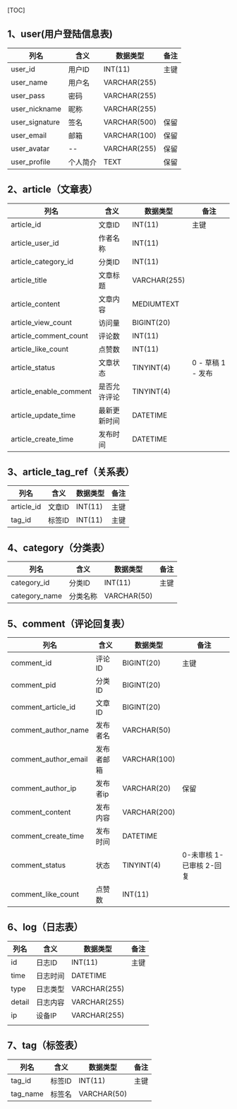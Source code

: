 [TOC]

## 1、user(用户登陆信息表)

| 列名           | 含义     | 数据类型     | 备注 |
| -------------- | -------- | ------------ | ---- |
| user_id        | 用户ID   | INT(11)      | 主键 |
| user_name      | 用户名   | VARCHAR(255) |      |
| user_pass      | 密码     | VARCHAR(255) |      |
| user_nickname  | 昵称     | VARCHAR(255) |      |
| user_signature | 签名     | VARCHAR(500) | 保留 |
| user_email     | 邮箱     | VARCHAR(100) | 保留 |
| user_avatar    | --       | VARCHAR(255) | 保留 |
| user_profile   | 个人简介 | TEXT         | 保留 |

## 2、article（文章表）

| 列名                   | 含义         | 数据类型     | 备注              |
| ---------------------- | ------------ | ------------ | ----------------- |
| article_id             | 文章ID       | INT(11)      | 主键              |
| article_user_id        | 作者名称     | INT(11)      |                   |
| article_category_id    | 分类ID       | INT(11)      |                   |
| article_title          | 文章标题     | VARCHAR(255) |                   |
| article_content        | 文章内容     | MEDIUMTEXT   |                   |
| article_view_count     | 访问量       | BIGINT(20)   |                   |
| article_comment_count  | 评论数       | INT(11)      |                   |
| article_like_count     | 点赞数       | INT(11)      |                   |
| article_status         | 文章状态     | TINYINT(4)   | 0 - 草稿 1 - 发布 |
| article_enable_comment | 是否允许评论 | TINYINT(4)   |                   |
| article_update_time    | 最新更新时间 | DATETIME     |                   |
| article_create_time    | 发布时间     | DATETIME     |                   |

## 3、article_tag_ref（关系表）

| 列名       | 含义   | 数据类型 | 备注 |
| ---------- | ------ | -------- | ---- |
| article_id | 文章ID | INT(11)  | 主键 |
| tag_id     | 标签ID | INT(11)  | 主键 |

## 4、category（分类表）

| 列名          | 含义     | 数据类型    | 备注 |
| ------------- | -------- | ----------- | ---- |
| category_id   | 分类ID   | INT(11)     | 主键 |
| category_name | 分类名称 | VARCHAR(50) |      |

## 5、comment（评论回复表）

| 列名                 | 含义       | 数据类型     | 备注                     |
| -------------------- | ---------- | ------------ | ------------------------ |
| comment_id           | 评论ID     | BIGINT(20)   | 主键                     |
| comment_pid          | 分类ID     | BIGINT(20)   |                          |
| comment_article_id   | 文章ID     | BIGINT(20)   |                          |
| comment_author_name  | 发布者名   | VARCHAR(50)  |                          |
| comment_author_email | 发布者邮箱 | VARCHAR(100) |                          |
| comment_author_ip    | 发布者ip   | VARCHAR(20)  | 保留                     |
| comment_content      | 发布内容   | VARCHAR(200) |                          |
| comment_create_time  | 发布时间   | DATETIME     |                          |
| comment_status       | 状态       | TINYINT(4)   | 0-未审核 1-已审核 2-回复 |
| comment_like_count   | 点赞数     | INT(11)      |                          |



## 6、log（日志表）

| 列名   | 含义     | 数据类型     | 备注 |
| ------ | -------- | ------------ | ---- |
| id     | 日志ID   | INT(11)      | 主键 |
| time   | 日志时间 | DATETIME     |      |
| type   | 日志类型 | VARCHAR(255) |      |
| detail | 日志内容 | VARCHAR(255) |      |
| ip     | 设备IP   | VARCHAR(255) |      |
|        |          |              |      |



## 7、tag（标签表）

| 列名     | 含义   | 数据类型    | 备注 |
| -------- | ------ | ----------- | ---- |
| tag_id   | 标签ID | INT(11)     | 主键 |
| tag_name | 标签名 | VARCHAR(50) |      |


